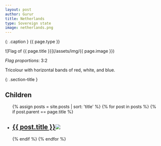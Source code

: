 ```yaml
---
layout: post
author: Gurur
title: Netherlands
type: Sovereign state
image: netherlands.png
---
```

{: .caption }
{{ page.type }}

![Flag of {{ page.title }}](/assets/img/{{ page.image }})

*Flag proportions*: 3:2

Tricolour with horizontal bands of red, white, and blue.

{: .section-title }
## Children

<ul id="post-list">
    {% assign posts = site.posts | sort: 'title' %}
    {% for post in posts %}
    {% if post.parent == page.title %}
    <li>
        <h2><a href="{{ post.url }}">{{ post.title }}<span class="home-image"><img src="/assets/img/{{ post.image }}"></span></a></h2>
    </li>
    {% endif %}
    {% endfor %}
</ul>